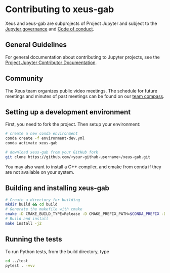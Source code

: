 # Contributing to xeus-gab

Xeus and xeus-gab are subprojects of Project Jupyter and subject to the
[Jupyter governance](https://github.com/jupyter/governance) and
[Code of conduct](https://github.com/jupyter/governance/blob/master/conduct/code_of_conduct.md).

## General Guidelines

For general documentation about contributing to Jupyter projects, see the
[Project Jupyter Contributor Documentation](https://jupyter.readthedocs.io/en/latest/contributor/content-contributor.html).

## Community

The Xeus team organizes public video meetings. The schedule for future meetings and
minutes of past meetings can be found on our
[team compass](https://jupyter-xeus.github.io/).

## Setting up a development environment

First, you need to fork the project. Then setup your environment:

```bash
# create a new conda environment
conda create -f environment-dev.yml
conda activate xeus-gab

# download xeus-gab from your GitHub fork
git clone https://github.com/<your-github-username>/xeus-gab.git
```

You may also want to install a C++ compiler, and cmake from conda if they are not
available on your system.

## Building and installing xeus-gab

```bash
# Create a directory for building
mkdir build && cd build
# Generate the makefile with cmake
cmake -D CMAKE_BUILD_TYPE=Release -D CMAKE_PREFIX_PATH=$CONDA_PREFIX -D CMAKE_INSTALL_PREFIX=$CONDA_PREFIX -D CMAKE_INSTALL_LIBDIR=lib ..
# Build and install
make install -j2
```

## Running the tests

To run Python tests, from the build directory, type

```bash
cd ../test
pytest . -vvv
```
